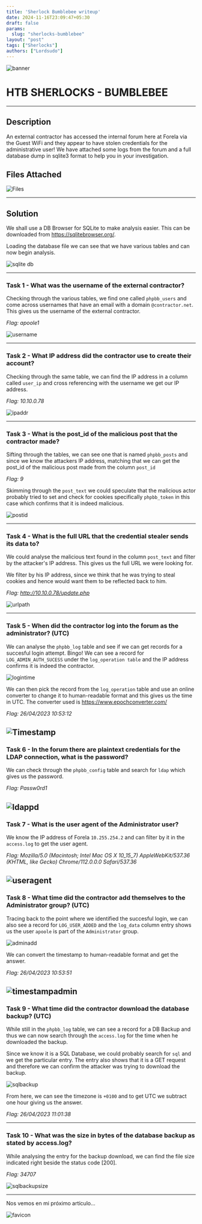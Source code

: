 ```yaml
---
title: 'Sherlock Bumblebee writeup'
date: 2024-11-16T23:09:47+05:30
draft: false
params:
  slug: "sherlocks-bumblebee"
layout: "post"
tags: ["Sherlocks"]
authors: ["Lordsudo"]
---
```

![banner](https://gist.github.com/user-attachments/assets/9a9b528d-89c0-47ba-af23-7715f0369989)

# HTB SHERLOCKS - BUMBLEBEE
-----

## Description

An external contractor has accessed the internal forum here at Forela via the Guest WiFi and they appear to have stolen credentials for the administrative user! We have attached some logs from the forum and a full database dump in sqlite3 format to help you in your investigation.

## Files Attached
![Files](https://gist.github.com/user-attachments/assets/6fbcf707-1bf3-407f-a425-ab6bf23db7de)

-----
## Solution

We shall use a DB Browser for SQLite to make analysis easier. This can be downloaded from https://sqlitebrowser.org/.

Loading the database file we can see that we have various tables and can now begin analysis.

![sqlite db](https://gist.github.com/user-attachments/assets/65761d69-82a5-4054-9244-0ee2bd10dfee)

-----
### Task 1 - What was the username of the external contractor?

Checking through the various tables, we find one called ```phpbb_users``` and come across usernames that have an email with a domain ```@contractor.net```. This gives us the username of the external contractor.

*Flag: apoole1*

![username](https://gist.github.com/user-attachments/assets/17289781-546d-44fc-b426-c1f65a39bcd7)

-----
### Task 2 - What IP address did the contractor use to create their account?

Checking through the same table, we can find the IP address in a column called ```user_ip``` and cross referencing with the username we get our IP address.

*Flag: 10.10.0.78*

![ipaddr](https://gist.github.com/user-attachments/assets/d282f3a8-dda7-4932-83d4-09611af06a78)

-----
### Task 3 - What is the post_id of the malicious post that the contractor made?

Sifting through the tables, we can see one that is named ```phpbb_posts``` and since we know the attackers IP address, matching that we can get the post_id  of the malicious post made from the column ```post_id```

*Flag: 9*

Skimming through the ```post_text``` we could speculate that the malicious actor probably tried to set and check for cookies specifically ```phpbb_token``` in this case which confirms that it is indeed malicious.

![postid](https://gist.github.com/user-attachments/assets/1c0aa979-ef18-4e1d-850b-3a9e0f11ef86)


-----
### Task 4 - What is the full URL that the credential stealer sends its data to?

We could analyse the malicious text found in the column ```post_text``` and filter by the attacker's IP address. 
This gives us the full URL we were looking for.

We filter by his IP address, since we think that he was trying to steal cookies and hence would want them to be reflected back to him.

*Flag: http://10.10.0.78/update.php*

![urlpath](https://gist.github.com/user-attachments/assets/a47b6d89-6a0e-4c98-9bd7-6d68f4e9e8f4)

-----
### Task 5 - When did the contractor log into the forum as the administrator? (UTC)

We can analyse the ```phpbb_log``` table and see if we can get records for a succesful login attempt.
Bingo! We can see a record for ```LOG_ADMIN_AUTH_SUCESS``` under the ```log_operation table``` and the IP address confirms it is indeed the contractor.


![logintime](https://gist.github.com/user-attachments/assets/3a013ab6-353e-433b-b94d-b059b6838750)

We can then pick the record from the ```log_operation``` table and use an online converter to change it to human-readable format and this gives us the time in UTC.
The converter used is https://www.epochconverter.com/

*Flag: 26/04/2023 10:53:12*


![Timestamp](https://gist.github.com/user-attachments/assets/4f9086eb-9e9f-4ae6-9462-5817d677347f)
-----
### Task 6 - In the forum there are plaintext credentials for the LDAP connection, what is the password?

We can check through the ```phpbb_config``` table and search for ```ldap``` which gives us the password.

*Flag: Passw0rd1*

![ldappd](https://gist.github.com/user-attachments/assets/118a0578-ec68-4f4c-953e-245c24d29b2f)
-----
### Task 7 - What is the user agent of the Administrator user?

We know the IP address of Forela ```10.255.254.2``` and can filter by it in the ```access.log``` to get the user agent.

*Flag: Mozilla/5.0 (Macintosh; Intel Mac OS X 10_15_7) AppleWebKit/537.36 (KHTML, like Gecko) Chrome/112.0.0.0 Safari/537.36*


![useragent](https://gist.github.com/user-attachments/assets/0074e984-ec8e-4681-83d3-f307a987f168)
-----
### Task 8 - What time did the contractor add themselves to the Administrator group? (UTC)

Tracing back to the point where we identified the succesful login, we can also see a record for ```LOG_USER_ADDED``` and the ```log_data``` column entry shows us the user ```apoole``` is part of the ```Administrator``` group.

![adminadd](https://gist.github.com/user-attachments/assets/6d542e5c-f7a0-4b5d-a462-df9fec9cff16)

We can convert the timestamp to human-readable format and get the answer.

*Flag: 26/04/2023 10:53:51*


![timestampadmin](https://gist.github.com/user-attachments/assets/418a777b-1ade-41ae-84a9-59c984b9e0ec)
-----
### Task 9 - What time did the contractor download the database backup? (UTC)

While still in the ```phpbb_log``` table, we can see a record for a DB Backup and thus we can now search through the ```access.log``` for the time when he downloaded the backup.

Since we know it is a SQL Database, we could probably search for ```sql``` and we get the particular entry.
The entry also shows that it is a GET request and therefore we can confirm the attacker was trying to download the backup.


![sqlbackup](https://gist.github.com/user-attachments/assets/b7edd48a-a871-46ad-8f6f-84488544f2af)

From here, we can see the timezone is ```+0100``` and to get UTC we subtract one hour giving us the answer.

*Flag: 26/04/2023 11:01:38*

-----
### Task 10 - What was the size in bytes of the database backup as stated by access.log?

While analysing the entry for the backup download, we can find the file size indicated right beside the status code [200].

*Flag: 34707*

![sqlbackupsize](https://gist.github.com/user-attachments/assets/fdbe8fdf-bd67-4c78-a885-02d049cbb20b)

-----

Nos vemos en mi próximo artículo...


![favicon](https://gist.github.com/user-attachments/assets/62b93db8-5f62-45de-8ba1-c55dcf201000)
